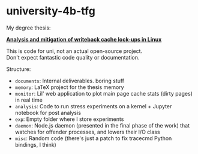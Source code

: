 # university-4b-tfg

My degree thesis:

**[Analysis and mitigation of writeback cache lock-ups in Linux](http://hdl.handle.net/2117/329616)**

This is code for uni, not an actual open-source project.  
Don't expect fantastic code quality or documentation.

Structure:

- `documents`: Internal deliverables. boring stuff
- `memory`: LaTeX project for the thesis memory
- `monitor`: Lil' web application to plot main page cache stats (dirty pages) in real time
- `analysis`: Code to run stress experiments on a kernel + Jupyter notebook for post analysis
- `exp`: Empty folder where I store experiments
- `daemon`: Node.js daemon (presented in the final phase of the work) that watches for offender processes, and lowers their I/O class
- `misc`: Random code (there's just a patch to fix tracecmd Python bindings, I think)
